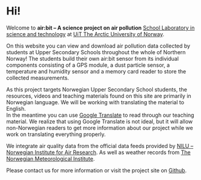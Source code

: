 # Hi!

Welcome to **air:bit &ndash; A science project on air pollution**  [School Laboratory in science and technology](https://uit.no/skolelab) at [UiT The Arctic University of Norway](https://uit.no).

On this website you can view and download air pollution data collected by students at Upper Secondary Schools throughout
the whole of Northern Norway! The students build their own air:bit sensor from its individual components consisting of
a GPS module, a dust particle sensor, a temperature and humidity sensor and a memory card reader to store the collected measurements.

As this project targets Norwegian Upper Secondary School students, the resources, videos and teaching materials found on this site are primarily in Norwegian language. We will be working with translating the material to English.  
In the meantime you can use [Google Translate](https://translate.google.com/translate?hl=en&amp;sl=no&amp;tl=en&amp;u=http%3A%2F%2Fairbit.uit.no%2Fpublic%2Fwiki%2FHome.html) to read through our teaching material. We realize that using Google Translate is not ideal, but it will allow non-Norwegian readers to get more information about our project while we work on translating everything properly.

We integrate air quality data from the official data feeds provided by [NILU &ndash; Norwegian Institute for Air Research](https://www.nilu.no/). As well as weather records from [The Norwegian Meteorological Institute](https://met.no/en).

Please contact us for more information or visit the project site on [Github](https://github.com/fjukstad/luft).